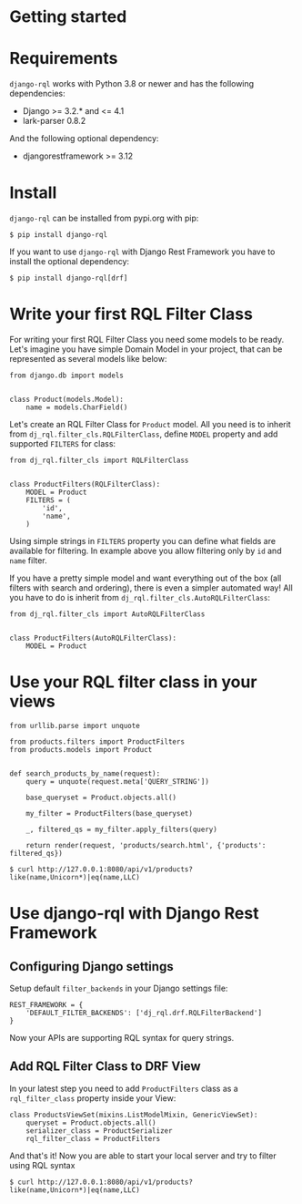 Getting started
===============

# Requirements

`django-rql` works with Python 3.8 or newer and has the
following dependencies:

-   Django >= 3.2.* and <= 4.1
-   lark-parser 0.8.2

And the following optional dependency:

-   djangorestframework >= 3.12

# Install

`django-rql` can be installed from pypi.org with pip:

``` shell
$ pip install django-rql
```

If you want to use `django-rql` with Django Rest Framework
you have to install the optional dependency:

``` shell
$ pip install django-rql[drf]
```

# Write your first RQL Filter Class

For writing your first RQL Filter Class you need some models to be
ready. Let's imagine you have simple Domain Model in your project, that
can be represented as several models like below:

``` py3
from django.db import models


class Product(models.Model):
    name = models.CharField()
```

Let's create an RQL Filter Class for `Product` model. All you need is
to inherit from `dj_rql.filter_cls.RQLFilterClass`, define `MODEL`
property and add supported `FILTERS` for class:

``` py3
from dj_rql.filter_cls import RQLFilterClass


class ProductFilters(RQLFilterClass):
    MODEL = Product
    FILTERS = (
        'id',
        'name',
    )
```

Using simple strings in `FILTERS` property you can define what fields
are available for filtering. In example above you allow filtering only
by `id` and `name` filter.

If you have a pretty simple model and want everything out of the box
(all filters with search and ordering), there is even a simpler
automated way! All you have to do is inherit from
`dj_rql.filter_cls.AutoRQLFilterClass`:

``` py3
from dj_rql.filter_cls import AutoRQLFilterClass


class ProductFilters(AutoRQLFilterClass):
    MODEL = Product
```

# Use your RQL filter class in your views

``` py3
from urllib.parse import unquote

from products.filters import ProductFilters
from products.models import Product


def search_products_by_name(request):
    query = unquote(request.meta['QUERY_STRING'])

    base_queryset = Product.objects.all()

    my_filter = ProductFilters(base_queryset)

    _, filtered_qs = my_filter.apply_filters(query)

    return render(request, 'products/search.html', {'products': filtered_qs})
```

``` shell
$ curl http://127.0.0.1:8080/api/v1/products?like(name,Unicorn*)|eq(name,LLC)
```

# Use django-rql with Django Rest Framework

## Configuring Django settings

Setup default `filter_backends` in your Django settings file:

``` py3
REST_FRAMEWORK = {
    'DEFAULT_FILTER_BACKENDS': ['dj_rql.drf.RQLFilterBackend']
}
```

Now your APIs are supporting RQL syntax for query strings.

## Add RQL Filter Class to DRF View

In your latest step you need to add `ProductFilters` class as a
`rql_filter_class` property inside your View:

``` py3
class ProductsViewSet(mixins.ListModelMixin, GenericViewSet):
    queryset = Product.objects.all()
    serializer_class = ProductSerializer
    rql_filter_class = ProductFilters
```

And that's it! Now you are able to start your local server and try to
filter using RQL syntax

``` shell
$ curl http://127.0.0.1:8080/api/v1/products?like(name,Unicorn*)|eq(name,LLC)
```
